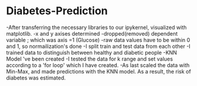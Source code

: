 # Diabetes-Prediction


-After transferring the necessary libraries to our ipykernel, visualized with matplotlib. 
-x and y axises determined 
-dropped(removed) dependent variable ; which was axis =1 (Glucose)
-raw data values have to be within 0 and 1, so normailization's done
-I split train and test data from each other
-I trained data to distinguish between healthy and diabetic people
-KNN Model 've been created
-I tested the data for k range and set values according to  a 'for loop' which I have created.
-As last scaled the data with Min-Max, and made predictions with the KNN model. As a result, the risk of diabetes was estimated.
